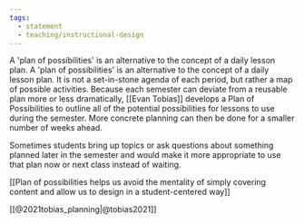 ```yaml
---
tags: 
  - statement
  - teaching/instructional-design
---
```


A 'plan of possibilities' is an alternative to the concept of a daily lesson plan.
A 'plan of possibilities' is an alternative to the concept of a daily lesson plan. It is not a set-in-stone agenda of each period, but rather a map of possible activities. Because each semester can deviate from a reusable plan more or less dramatically, [[Evan Tobias]] develops a Plan of Possibilities to outline all of the potential possibilities for lessons to use during the semester. More concrete planning can then be done for a smaller number of weeks ahead.

Sometimes students bring up topics or ask questions about something planned later in the semester and would make it more appropriate to use that plan now or next class instead of waiting. 

[[Plan of possibilities helps us avoid the mentality of simply covering content and allow us to design in a student-centered way]] 

[[@2021tobias_planning|@tobias2021]]